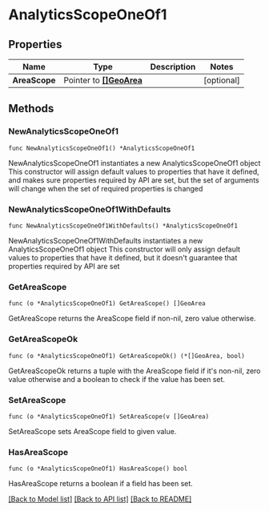 # AnalyticsScopeOneOf1

## Properties

Name | Type | Description | Notes
------------ | ------------- | ------------- | -------------
**AreaScope** | Pointer to [**[]GeoArea**](GeoArea.md) |  | [optional] 

## Methods

### NewAnalyticsScopeOneOf1

`func NewAnalyticsScopeOneOf1() *AnalyticsScopeOneOf1`

NewAnalyticsScopeOneOf1 instantiates a new AnalyticsScopeOneOf1 object
This constructor will assign default values to properties that have it defined,
and makes sure properties required by API are set, but the set of arguments
will change when the set of required properties is changed

### NewAnalyticsScopeOneOf1WithDefaults

`func NewAnalyticsScopeOneOf1WithDefaults() *AnalyticsScopeOneOf1`

NewAnalyticsScopeOneOf1WithDefaults instantiates a new AnalyticsScopeOneOf1 object
This constructor will only assign default values to properties that have it defined,
but it doesn't guarantee that properties required by API are set

### GetAreaScope

`func (o *AnalyticsScopeOneOf1) GetAreaScope() []GeoArea`

GetAreaScope returns the AreaScope field if non-nil, zero value otherwise.

### GetAreaScopeOk

`func (o *AnalyticsScopeOneOf1) GetAreaScopeOk() (*[]GeoArea, bool)`

GetAreaScopeOk returns a tuple with the AreaScope field if it's non-nil, zero value otherwise
and a boolean to check if the value has been set.

### SetAreaScope

`func (o *AnalyticsScopeOneOf1) SetAreaScope(v []GeoArea)`

SetAreaScope sets AreaScope field to given value.

### HasAreaScope

`func (o *AnalyticsScopeOneOf1) HasAreaScope() bool`

HasAreaScope returns a boolean if a field has been set.


[[Back to Model list]](../README.md#documentation-for-models) [[Back to API list]](../README.md#documentation-for-api-endpoints) [[Back to README]](../README.md)


